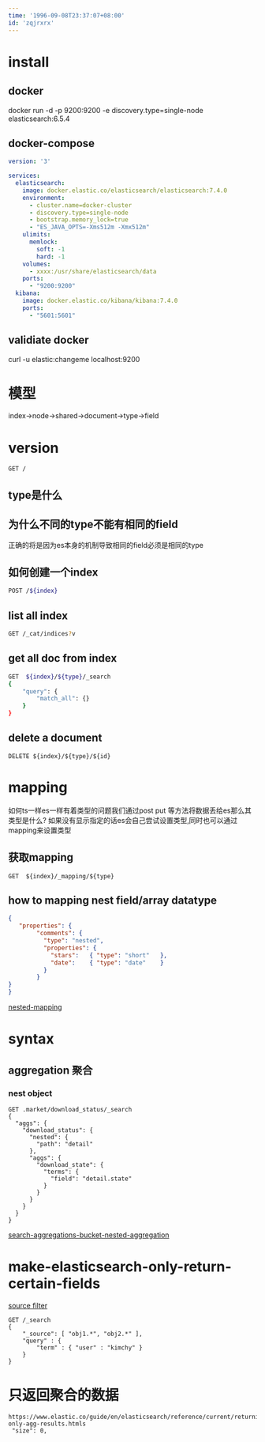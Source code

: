 ```yaml
---
time: '1996-09-08T23:37:07+08:00'
id: 'zqjrxrx'
---
```


# install
## docker
docker run -d -p 9200:9200 -e discovery.type=single-node elasticsearch:6.5.4
## docker-compose
```yaml
version: '3'

services:
  elasticsearch:
    image: docker.elastic.co/elasticsearch/elasticsearch:7.4.0
    environment:
      - cluster.name=docker-cluster
      - discovery.type=single-node
      - bootstrap.memory_lock=true
      - "ES_JAVA_OPTS=-Xms512m -Xmx512m"
    ulimits:
      memlock:
        soft: -1
        hard: -1
    volumes:
      - xxxx:/usr/share/elasticsearch/data
    ports:
      - "9200:9200"
  kibana:
    image: docker.elastic.co/kibana/kibana:7.4.0
    ports:
      - "5601:5601"
```
## validiate docker
curl -u elastic:changeme localhost:9200

# 模型
index->node->shared->document->type->field
# version
```
GET /
```
## type是什么

## 为什么不同的type不能有相同的field
正确的将是因为es本身的机制导致相同的field必须是相同的type
## 如何创建一个index
```bash
POST /${index}
```
## list all index
```bash
GET /_cat/indices?v
```
## get all doc from index
```bash
GET  ${index}/${type}/_search 
{
    "query": {
        "match_all": {}
    }
}
```
## delete a document
```
DELETE ${index}/${type}/${id} 
```



# mapping
如何ts一样es一样有着类型的问题我们通过post put 等方法将数据丢给es那么其类型是什么? 如果没有显示指定的话es会自己尝试设置类型,同时也可以通过mapping来设置类型
## 获取mapping
```
GET  ${index}/_mapping/${type}
```
## how to mapping nest field/array datatype
```json
{
   "properties": {
        "comments": {
          "type": "nested", 
          "properties": {
            "stars":   { "type": "short"   },
            "date":    { "type": "date"    }
          }
        }
}
}
```

[nested-mapping](https://www.elastic.co/guide/en/elasticsearch/guide/master/nested-mapping.html)
# syntax
## aggregation 聚合
### nest object
```
GET .market/download_status/_search
{
  "aggs": {
    "download_status": {
      "nested": {
        "path": "detail"
      },
      "aggs": {
        "download_state": {
          "terms": {
            "field": "detail.state"
          }
        }
      }
    }
  }
}
```
[search-aggregations-bucket-nested-aggregation](https://www.elastic.co/guide/en/elasticsearch/reference/current/search-aggregations-bucket-nested-aggregation.html)

# make-elasticsearch-only-return-certain-fields
[ source filter](https://www.elastic.co/guide/en/elasticsearch/reference/current/search-request-body.html#request-body-search-source-filtering)
```
GET /_search
{
    "_source": [ "obj1.*", "obj2.*" ],
    "query" : {
        "term" : { "user" : "kimchy" }
    }
}
```

# 只返回聚合的数据
```
https://www.elastic.co/guide/en/elasticsearch/reference/current/returning-only-agg-results.htmls
 "size": 0,

```